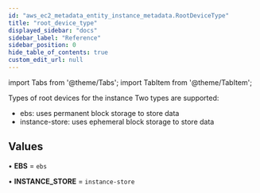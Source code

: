 ```yaml
---
id: "aws_ec2_metadata_entity_instance_metadata.RootDeviceType"
title: "root_device_type"
displayed_sidebar: "docs"
sidebar_label: "Reference"
sidebar_position: 0
hide_table_of_contents: true
custom_edit_url: null
---
```


import Tabs from '@theme/Tabs';
import TabItem from '@theme/TabItem';

Types of root devices for the instance
Two types are supported:
- ebs: uses permanent block storage to store data
- instance-store: uses ephemeral block storage to store data

## Values

• **EBS** = `ebs`

• **INSTANCE\_STORE** = `instance-store`
